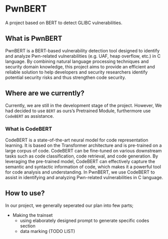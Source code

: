 # PwnBERT
A project based on BERT to detect GLIBC vulnerabilities.
## What is PwnBERT
PwnBERT is a BERT-based vulnerability detection tool designed to identify and analyze Pwn-related vulnerabilities (e.g. UAF, heap overflow, etc.) in C language. By combining natural language processing techniques and security domain knowledge, this project aims to provide an efficient and reliable solution to help developers and security researchers identify potential security risks and thus strengthen code security.

## Where are we currently?
Currently, we are still in the development stage of the project. However, We had decided to use `BERT` as ours’s Pretrained Module, furthermore use `CodeBERT`
as assistance.

### What is CodeBERT
CodeBERT is a state-of-the-art neural model for code representation learning. It is based on the Transformer architecture and is pre-trained on a large corpus of code. CodeBERT can be fine-tuned on various downstream tasks such as code classification, code retrieval, and code generation. By leveraging the pre-trained model, CodeBERT can effectively capture the semantic and syntactic information of code, which makes it a powerful tool for code analysis and understanding. In PwnBERT, we use CodeBERT to assist in identifying and analyzing Pwn-related vulnerabilities in C language.

## How to use?
In our project, we generally seperated our plan into few parts;
* Making the trainset 
    * using elaborately designed prompt to generate specific codes section
    * data marking (TODO LIST)